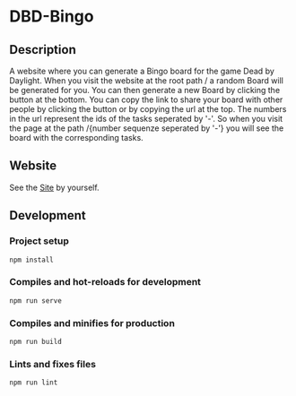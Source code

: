 # DBD-Bingo

## Description
A website where you can generate a Bingo board for the game Dead by Daylight. When you visit the website at the root path / a random Board will be generated for you. You can then generate a new Board by clicking the button at the bottom. You can copy the link to share your board with other people by clicking the button or by copying the url at the top. The numbers in the url represent the ids of the tasks seperated by '-'. So when you visit the page at the path /{number sequenze seperated by '-'} you will see the board with the corresponding tasks.

## Website
See the [Site](http://162.55.47.125:8080/) by yourself.

## Development

### Project setup
```
npm install
```

### Compiles and hot-reloads for development
```
npm run serve
```

### Compiles and minifies for production
```
npm run build
```

### Lints and fixes files
```
npm run lint
```
